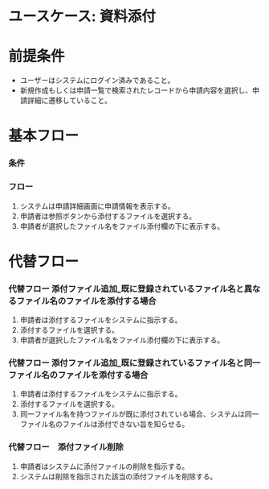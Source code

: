 # ユースケース: 資料添付

# 前提条件

- ユーザーはシステムにログイン済みであること。
- 新規作成もしくは申請一覧で検索されたレコードから申請内容を選択し、申請詳細に遷移していること。

# 基本フロー

### 条件

### フロー

1. システムは申請詳細画面に申請情報を表示する。
1. 申請者は参照ボタンから添付するファイルを選択する。
1. 申請者が選択したファイル名をファイル添付欄の下に表示する。


# 代替フロー

### 代替フロー 添付ファイル追加_既に登録されているファイル名と異なるファイル名のファイルを添付する場合

1. 申請者は添付するファイルをシステムに指示する。
1. 添付するファイルを選択する。
1. 申請者が選択したファイル名をファイル添付欄の下に表示する。

### 代替フロー 添付ファイル追加_既に登録されているファイル名と同一ファイル名のファイルを添付する場合

1. 申請者は添付するファイルをシステムに指示する。
1. 添付するファイルを選択する。
1. 同一ファイル名を持つファイルが既に添付されている場合、システムは同一ファイル名のファイルは添付できない旨を知らせる。

### 代替フロー　添付ファイル削除

1. 申請者はシステムに添付ファイルの削除を指示する。
1. システムは削除を指示された該当の添付ファイルを削除する。
